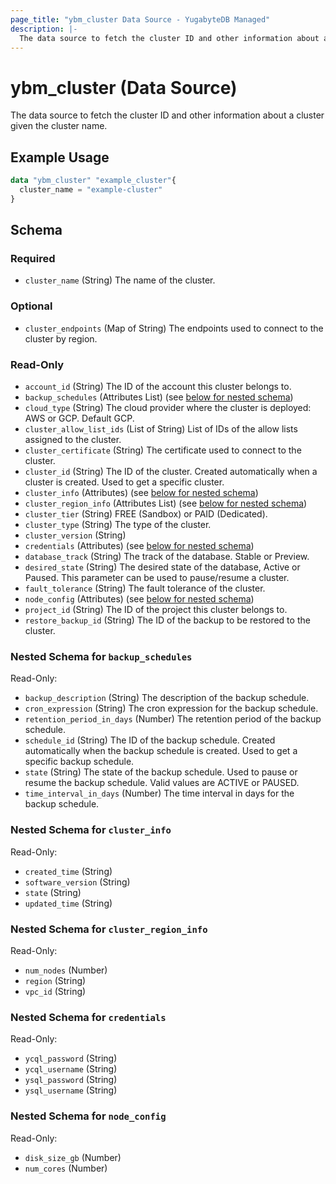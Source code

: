 ```yaml
---
page_title: "ybm_cluster Data Source - YugabyteDB Managed"
description: |-
  The data source to fetch the cluster ID and other information about a cluster given the cluster name.
---
```


# ybm_cluster (Data Source)

The data source to fetch the cluster ID and other information about a cluster given the cluster name.


## Example Usage

```terraform
data "ybm_cluster" "example_cluster"{
  cluster_name = "example-cluster"
}
```

<!-- schema generated by tfplugindocs -->
## Schema

### Required

- `cluster_name` (String) The name of the cluster.

### Optional

- `cluster_endpoints` (Map of String) The endpoints used to connect to the cluster by region.

### Read-Only

- `account_id` (String) The ID of the account this cluster belongs to.
- `backup_schedules` (Attributes List) (see [below for nested schema](#nestedatt--backup_schedules))
- `cloud_type` (String) The cloud provider where the cluster is deployed: AWS or GCP. Default GCP.
- `cluster_allow_list_ids` (List of String) List of IDs of the allow lists assigned to the cluster.
- `cluster_certificate` (String) The certificate used to connect to the cluster.
- `cluster_id` (String) The ID of the cluster. Created automatically when a cluster is created. Used to get a specific cluster.
- `cluster_info` (Attributes) (see [below for nested schema](#nestedatt--cluster_info))
- `cluster_region_info` (Attributes List) (see [below for nested schema](#nestedatt--cluster_region_info))
- `cluster_tier` (String) FREE (Sandbox) or PAID (Dedicated).
- `cluster_type` (String) The type of the cluster.
- `cluster_version` (String)
- `credentials` (Attributes) (see [below for nested schema](#nestedatt--credentials))
- `database_track` (String) The track of the database. Stable or Preview.
- `desired_state` (String) The desired state of the database, Active or Paused. This parameter can be used to pause/resume a cluster.
- `fault_tolerance` (String) The fault tolerance of the cluster.
- `node_config` (Attributes) (see [below for nested schema](#nestedatt--node_config))
- `project_id` (String) The ID of the project this cluster belongs to.
- `restore_backup_id` (String) The ID of the backup to be restored to the cluster.

<a id="nestedatt--backup_schedules"></a>
### Nested Schema for `backup_schedules`

Read-Only:

- `backup_description` (String) The description of the backup schedule.
- `cron_expression` (String) The cron expression for the backup schedule.
- `retention_period_in_days` (Number) The retention period of the backup schedule.
- `schedule_id` (String) The ID of the backup schedule. Created automatically when the backup schedule is created. Used to get a specific backup schedule.
- `state` (String) The state of the backup schedule. Used to pause or resume the backup schedule. Valid values are ACTIVE or PAUSED.
- `time_interval_in_days` (Number) The time interval in days for the backup schedule.


<a id="nestedatt--cluster_info"></a>
### Nested Schema for `cluster_info`

Read-Only:

- `created_time` (String)
- `software_version` (String)
- `state` (String)
- `updated_time` (String)


<a id="nestedatt--cluster_region_info"></a>
### Nested Schema for `cluster_region_info`

Read-Only:

- `num_nodes` (Number)
- `region` (String)
- `vpc_id` (String)


<a id="nestedatt--credentials"></a>
### Nested Schema for `credentials`

Read-Only:

- `ycql_password` (String)
- `ycql_username` (String)
- `ysql_password` (String)
- `ysql_username` (String)


<a id="nestedatt--node_config"></a>
### Nested Schema for `node_config`

Read-Only:

- `disk_size_gb` (Number)
- `num_cores` (Number)
